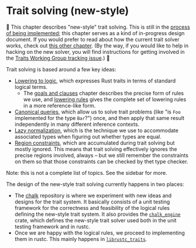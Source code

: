 # Trait solving (new-style)

🚧 This chapter describes "new-style" trait solving. This is still in the
[process of being implemented][wg]; this chapter serves as a kind of
in-progress design document. If you would prefer to read about how the
current trait solver works, check out
[this other chapter](./resolution.html). (By the way, if you
would like to help in hacking on the new solver, you will find
instructions for getting involved in the
[Traits Working Group tracking issue][wg].) 🚧

[wg]: https://github.com/rust-lang/rust/issues/48416

Trait solving is based around a few key ideas:

- [Lowering to logic](./lowering-to-logic.html), which expresses
  Rust traits in terms of standard logical terms.
  - The [goals and clauses](./goals-and-clauses.html) chapter
    describes the precise form of rules we use, and
    [lowering rules](./lowering-rules.html) gives the complete set of
    lowering rules in a more reference-like form.
- [Canonical queries](./canonical-queries.html), which allow us
  to solve trait problems (like "is `Foo` implemented for the type
  `Bar`?") once, and then apply that same result independently in many
  different inference contexts.
- [Lazy normalization](./associated-types.html), which is the
  technique we use to accommodate associated types when figuring out
  whether types are equal.
- [Region constraints](./regions.html), which are accumulated
  during trait solving but mostly ignored. This means that trait
  solving effectively ignores the precise regions involved, always –
  but we still remember the constraints on them so that those
  constraints can be checked by thet type checker.
  
Note: this is not a complete list of topics. See the sidebar for more.

The design of the new-style trait solving currently happens in two places:
* The [chalk][chalk] repository is where we experiment with new ideas and
  designs for the trait system. It basically consists of a unit testing framework
  for the correctness and feasibility of the logical rules defining the new-style
  trait system. It also provides the [`chalk_engine`][chalk_engine] crate, which
  defines the new-style trait solver used both in the unit testing framework and
  in rustc.
* Once we are happy with the logical rules, we proceed to implementing them in
  rustc. This mainly happens in [`librustc_traits`][librustc_traits].

[chalk]: https://github.com/rust-lang-nursery/chalk
[chalk_engine]: https://github.com/rust-lang-nursery/chalk/tree/master/chalk-engine
[librustc_traits]: https://github.com/rust-lang/rust/tree/master/src/librustc_traits
